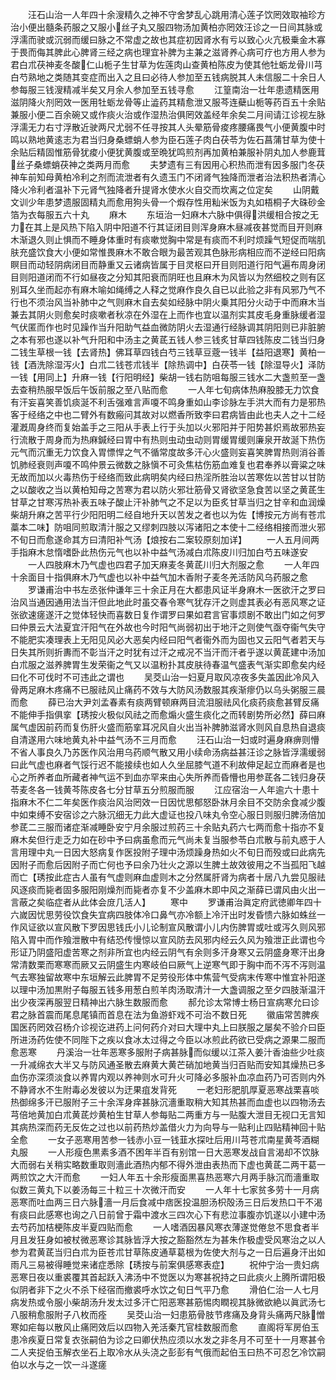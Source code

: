 <!-- { "loadSidebar": true } -->
　　汪石山治一人年四十余溲精久之神不守舍梦乱心跳用清心莲子饮罔效取袖珍方治小便出髓条药服之又服小丝子丸又服四物汤加黄柏亦罔效汪诊之一日间其脉或浮濡而驶或沉弱而缓曰脉之不常虚之故也其症初因肾水有亏以致心火亢极乗金木寡于畏而侮其脾此心脾肾三经之病也理宜补脾为主兼之滋肾养心病可疗也方用人参为君白朮茯神麦冬酸仁山栀子生甘草为佐莲肉山查黄柏陈皮为使其他牡蛎龙骨川芎白芍熟地之类随其变症而出入之且曰必待人参加至五钱病脱其人未信服二十余日人参每服三钱溲精减半矣又月余人参加至五钱寻愈
　　江篁南治一壮年患遗精医用滋阴降火剂罔效一医用牡蛎龙骨等止澁药其精愈泄又服芩连蘗山栀等药百五十余贴兼服小便二百余碗又或作痰火治或作湿热治俱罔效盖经年余矣二月间请江诊视左脉浮濡无力右寸浮散近驶两尺尤弱不任寻按其人头晕筋骨痠疼腰痛畏气小便黄腹中时鸣以熟地黄逺志为君当归身桑螵蛸人参为臣石莲子肉白茯苓为佐石菖蒲甘草为使十余贴后精固惟筋骨犹痠小便犹黄腹或至晩犹鸣煎剂再加黄柏兼服补阴丸加人参鹿茸丝子桑螵蛸茯神之类两月而愈
　　夫梦遗有三有因用心积热而泄有因多服门冬茯神车前知母黄柏冷利之剂而流泄者有久遗玉门不闭肾气独降而泄者治法积热者清心降火冷利者温补下元肾气独降者升提肾水使水火自交而坎离之位定矣
　　山阴戴文训少年患梦遗服固精丸而愈用狗头骨一个煆存性用籼米饭为丸如梧桐子大硃砂金箔为衣每服五六十丸
　　麻木
　　东垣治一妇麻木六脉中俱得洪缓相合按之无力在其上是风热下陷入阴中阳道不行其证闭目则浑身麻木昼减夜甚觉而目开则麻木渐退久则止惧而不睡身体重时有痰嗽觉胸中常是有痰而不利时烦躁气短促而喘肌肤充盛饮食大小便如常惟畏麻木不敢合眼为最苦观其色脉形病相应而不逆经曰阳病瞑目而动轻阴病闭目而静重又云诸病皆属于目灵枢曰开目则阳道行阳气遍布周身闭目则阳道闭而不行如昼夜之分知其阳衰而阴旺也且麻木为风皆以为然细校之则有区别耳久坐而起亦有麻木喻如绳缚之人释之觉麻作良久自已以此验之非有风邪乃气不行也不须治风当补肺中之气则麻木自去矣如经脉中阴火乗其阳分火动于中而麻木当兼去其阴火则愈矣时痰嗽者秋凉在外湿在上而作也宜以温剂实其皮毛身重脉缓者湿气伏匿而作也时见躁作当升阳助气益血微防阴火去湿通行经脉调其阴阳则已非脏腑之本有邪也遂以补气升阳和中汤主之黄茋五钱人参三钱炙甘草四钱陈皮二钱当归身二钱生草根一钱【去肾热】佛耳草四钱白芍三钱草豆蔲一钱半【益阳退寒】黄柏一钱【酒洗除湿泻火】白朮二钱苍朮钱半【除热调中】白茯苓一钱【除湿导火】泽防一钱【用同上】升麻一钱【行阳明经】柴胡一钱右防咀每服三钱水二大盏煎至一盏去查稍热服早饭后午饭前服之至八贴而愈
　　一人年七旬病体热麻股膝无力饮食有汗妄喜笑善饥痰涎不利舌强难言声嗄不鸣身重如山李诊脉左手洪大而有力是邪热客于经络之中也二臂外有数瘢问其故对以燃香所致李曰君病皆由此也夫人之十二经灌漑周身终而复始盖手之三阳从手表上行于头加以火邪阳并于阳势甚炽焉故邪热妄行流散于周身而为热麻鍼经曰胃中有热则虫动虫动则胃缓胃缓则廉泉开故涎下热伤元气而沉重无力饮食入胃慓悍之气不循常度故多汗心火盛则妄喜笑脾胃热则消谷善饥肺经衰则声嗄不鸣仲景云微数之脉愼不可灸焦枯伤筋血难复也君奉养以膏粱之味无故而加以火毒热伤于经络而致此病明矣内经曰热淫所胜治以苦寒佐以苦甘以甘防之以酸收之当以黄柏知母之苦寒为君以防火邪壮筋骨又肾欲坚急食苦以坚之黄茋生甘草之甘寒泻热补表五味子酸止汗补肺气之不足以为臣炙甘草当归之甘辛和血润燥柴胡升麻之苦平行少阳阳明二经自地升天以苦发之者也以为佐【博按元方尚有苍朮藁本二味】防咀同煎取清汁服之又缪刺四肢以泻诸阳之本使十二经络相接而泄火邪不旬日而愈遂命其方曰清阳补气汤【烺按右二案较原刻加详】
　　一人五月间两手指麻木怠惰嗜卧此热伤元气也以补中益气汤减白朮陈皮川归加白芍五味遂安
　　一人四肢麻木乃气虚也四君子加天麻麦冬黄茋川归大剂服之愈
　　一人年四十余面目十指俱麻木乃气虚也以补中益气加木香附子麦冬羌活防风乌药服之愈
　　罗谦甫治中书左丞张仲谦年三十余正月在大都患风证半身麻木一医欲汗之罗曰治风当通因通用法当汗但此地此时虽交春令寒气犹存汗之则虚其表必有恶风寒之证张欲速瘥遂汗之觉体轻快而喜数日复作谓罗曰果如君言官事烦剧不敢出门如之何罗曰仲景云大法夏宜汗阳气在外故也今时阳气尚弱初出于地汗之则使气亟夺衞气失守不能肥实凑理表上无阳见风必大恶矣内经曰阳气者衞外而为固也又云阳气者若天与日失其所则折夀而不彰当汗之时犹有过汗之戒况不当汗而汗者乎遂以黄茋建中汤加白朮服之滋养脾胃生发荣衞之气又以温粉扑其皮肤待春温气盛表气渐实即愈矣内经曰化不可伐时不可违此之谓也
　　吴茭山治一妇夏月取风凉夜多失盖因此冷风入骨两足麻木疼痛不已服祛风止痛药不效与大防风汤数服其疾渐瘳仍以乌头粥服三晨而愈
　　薛已治大尹刘孟春素有痰两臂顿麻两目流泪服祛风化痰药痰愈甚臂反痛不能伸手指俱挛【琇按火极似风祛之而愈煽火盛生痰化之而转剧势所必然】薛曰麻属气虚因前药而复伤肝火盛而筋挛耳况风自火出当补脾肺滋肾水则风自息热自退痰自清遂用六味地黄丸补中益气汤不三月而愈
　　汪石山治一妇或时遍身麻痹则懵不省人事良久乃苏医作风治用乌药顺气散又用小续命汤病益甚汪诊之脉皆浮濡缓弱曰此气虚也麻者气馁行迟不能接续也如人久坐屈膝气道不利故伸足起立而麻者是也心之所养者血所藏者神气运不到血亦罕来由心失所养而昏懵也用参茋各二钱归身茯苓麦冬各一钱黄芩陈皮各七分甘草五分煎服而服
　　江应宿治一人年逾六十患十指麻木不仁二年矣医作痰治风治罔效一日因忧思郁怒卧牀月余目不交防余食减少腹中如束缚不安宿诊之六脉沉细无力此大虚证也投八味丸令空心服日则服归脾汤倍加参茋二三服而诸症渐减睡卧安宁月余服过煎药三十余贴丸药六七两而愈十指亦不复麻木矣但行走乏力如在砂中予曰病虽愈而元气尚未复当服参苓白朮散与前丸惑于人言用理中丸一日因大怒病复作医投附子理中汤烦躁身热如火不旬日而殁或曰此病先因附子而愈后因附子而亡何也予曰余乃壮火之源以生脾土故效彼用之不当孤阳飞越而亡【琇按此症古人虽有气虚则麻血虚则木之分然属肝肾为病者十居八九尝见服祛风逐痰而毙者固多服阳刚燥剂而毙者亦复不少盖麻木即中风之渐薛已谓风由火出一言蔽之矣临症者从此体会庻几活人】
　　寒中
　　罗谦甫治眞定府武徳卿年四十六嵗因忧思劳役饮食失宜病四肢体冷口鼻气亦冷额上冷汗出时发昏愦六脉如蛛丝一作风证欲以宣风散下罗因思钱氏小儿论制宣风散谓小儿内伤脾胃或吐或泻久则风邪陷入胃中而作飱泄散中有结恐传慢惊以宣风防去风邪内经云久风为飱泄正此谓也今形证乃阴盛阳虚苦寒之剂非所宜也内经云阴气有余则多汗身寒又云阴盛身寒汗出身常清数栗而寒寒而厥又云阴盛生内寒岐伯曰厥气上逆寒气即于胸中而不泻不泻则温气去寒独留故寒中东垣解云此脾胃不足劳役形体中焦营气受病末传寒中惟宜补阳遂以理中汤加黒附子每服五钱多用葱白煎羊肉汤取清汁一大盏调服之至夕四肢渐温汗出少夜深再服翌日精神出六脉生数服而愈
　　郝允诊太常博士杨日宣病寒允曰诊君之脉首震而尾息尾镇而首息在法为鱼游虾戏不可治不数日死
　　徽庙常苦脾疾国医药罔效召杨介诊视讫进药上问何药介对曰大理中丸上曰朕服之屡矣不验介曰臣所进汤药佐使不同陛下之疾以食冰太过得之今臣以冰煎此药欲已受病之源果二服而愈恶寒
　　丹溪治一壮年恶寒多服附子病甚脉而似缓以江茶入姜汁香油些少吐痰一升减绵衣大半又与防风通圣散去麻黄大黄芒硝加地黄当归百贴而安知其燥热已多血伤亦深须淡食以养胃内观以养神则水可升火可降必多服补血凉血药乃可否则内外不静肾水不生附毒必发彼以为迂果疽发背死
　　一老妇形肥肌厚夏恶寒战栗喜啖热御绵多汗已服附子三十余浑身痒甚脉沉濇重取稍大知其热甚而血虚也以四物汤去芎倍地黄加白朮黄茋炒黄柏生甘草人参每贴二两重方与一贴腹大泄目无视口无言知其病热深而药无反佐之过也以前药热炒盖借火力为向导与一贴利止四贴精神回十贴全愈
　　一女子恶寒用苦参一钱赤小豆一钱韮水探吐后用川芎苍朮南星黄芩酒糊丸服
　　一人形瘦色黒素多酒不困年半百有别馆一日大恶寒发战自言渴却不饮脉大而弱右关稍实略数重取则濇此酒热内郁不得外泄由表热而下虚也黄茋二两干葛一两煎饮之大汗而愈
　　一妇人年五十余形瘦面黒喜热恶寒六月两手脉沉而濇重取似数三黄丸下以姜汤每三十粒三十次微汗而安
　　一人年十七家贫多劳十一月病恶寒而吐血两三日六脉濇一月后食减中痞医投温胆汤枳殻汤三日后发热口干不渴有痰曰此感寒也询之八日前曾于霜中渡水三四次心下有悲泣事腹亦饥遂以小建中汤去芍药加桔梗陈皮半夏四贴而愈
　　一人嗜酒因暴风寒衣薄遂觉倦怠不思食者半月且发狂身如被杖微恶寒诊其脉皆浮大按之豁豁然左为甚朱作极虚受风寒治之以人参为君黄茋当归白朮为臣苍朮甘草陈皮通草葛根为佐使大剂与之一日后遍身汗出如雨凡三易被得睡觉来诸症悉除【琇按与前案俱感寒表症】
　　祝仲宁治一贵妇病恶寒日夜以重裘覆其首起跃入沸汤中不觉医以为寒甚祝持之曰此痰火上腾所谓阳极似阴者非下之火不杀下经宿而撤裘呼水饮之旬日气平乃愈
　　滑伯仁治一人七月病发热或令服小柴胡汤升发太过多汗亡阳恶寒甚筋惕肉瞤视其脉微欲絶以眞武汤七八服稍愈服附子八枚而痊
　　吴茭山治一妇患筋骨肢节疼痛及身背头痛两尺脉憎寒如疟每以散风止痛罔效后以四物入羌活秦芁官桂数服而愈
　　直阁将军房伯玉患冷疾夏日常复衣张嗣伯为诊之曰卿伏热应须以水发之非冬月不可至十一月寒甚令二人夹捉伯玉解衣坐石上取冷水从头浇之彭彭有气俄而起伯玉曰热不可忍乞冷饮嗣伯以水与之一饮一斗遂瘥

